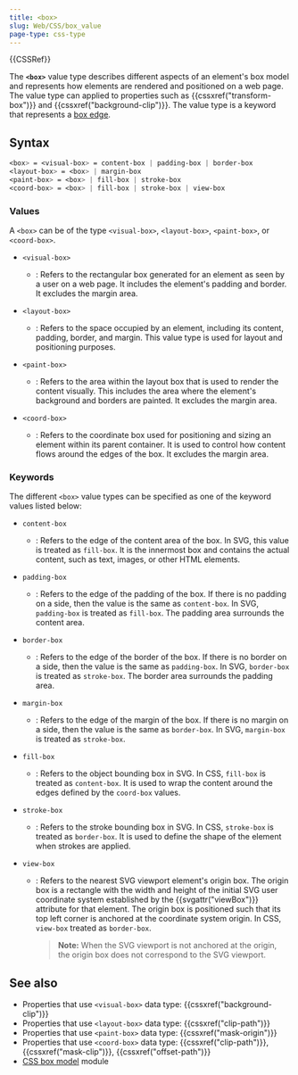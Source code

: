 ```yaml
---
title: <box>
slug: Web/CSS/box_value
page-type: css-type
---
```


{{CSSRef}}

The **`<box>`** value type describes different aspects of an element's box model and represents how elements are rendered and positioned on a web page. The value type can applied to properties such as {{cssxref("transform-box")}} and {{cssxref("background-clip")}}. The value type is a keyword that represents a [box edge](/en-US/docs/Web/CSS/CSS_box_model/Introduction_to_the_CSS_box_model).

## Syntax

```css
<box> = <visual-box> = content-box | padding-box | border-box
<layout-box> = <box> | margin-box
<paint-box> = <box> | fill-box | stroke-box
<coord-box> = <box> | fill-box | stroke-box | view-box
```

### Values

A `<box>` can be of the type `<visual-box>`, `<layout-box>`, `<paint-box>`, or `<coord-box>`.

- `<visual-box>`

  - : Refers to the rectangular box generated for an element as seen by a user on a web page. It includes the element's padding and border. It excludes the margin area.

- `<layout-box>`

  - : Refers to the space occupied by an element, including its content, padding, border, and margin. This value type is used for layout and positioning purposes.

- `<paint-box>`

  - : Refers to the area within the layout box that is used to render the content visually. This includes the area where the element's background and borders are painted. It excludes the margin area.

- `<coord-box>`
  - : Refers to the coordinate box used for positioning and sizing an element within its parent container. It is used to control how content flows around the edges of the box. It excludes the margin area.

### Keywords

The different `<box>` value types can be specified as one of the keyword values listed below:

- `content-box`

  - : Refers to the edge of the content area of the box. In SVG, this value is treated as `fill-box`. It is the innermost box and contains the actual content, such as text, images, or other HTML elements.

- `padding-box`

  - : Refers to the edge of the padding of the box. If there is no padding on a side, then the value is the same as `content-box`. In SVG, `padding-box` is treated as `fill-box`. The padding area surrounds the content area.

- `border-box`

  - : Refers to the edge of the border of the box. If there is no border on a side, then the value is the same as `padding-box`. In SVG, `border-box` is treated as `stroke-box`. The border area surrounds the padding area.

- `margin-box`

  - : Refers to the edge of the margin of the box. If there is no margin on a side, then the value is the same as `border-box`. In SVG, `margin-box` is treated as `stroke-box`.

- `fill-box`

  - : Refers to the object bounding box in SVG. In CSS, `fill-box` is treated as `content-box`. It is used to wrap the content around the edges defined by the `coord-box` values.

- `stroke-box`

  - : Refers to the stroke bounding box in SVG. In CSS, `stroke-box` is treated as `border-box`. It is used to define the shape of the element when strokes are applied.

- `view-box`

  - : Refers to the nearest SVG viewport element's origin box. The origin box is a rectangle with the width and height of the initial SVG user coordinate system established by the {{svgattr("viewBox")}} attribute for that element. The origin box is positioned such that its top left corner is anchored at the coordinate system origin. In CSS, `view-box` treated as `border-box`.
    > **Note:** When the SVG viewport is not anchored at the origin, the origin box does not correspond to the SVG viewport.

## See also

- Properties that use `<visual-box>` data type: {{cssxref("background-clip")}}
- Properties that use `<layout-box>` data type: {{cssxref("clip-path")}}
- Properties that use `<paint-box>` data type: {{cssxref("mask-origin")}}
- Properties that use `<coord-box>` data type: {{cssxref("clip-path")}}, {{cssxref("mask-clip")}}, {{cssxref("offset-path")}}
- [CSS box model](/en-US/docs/Web/CSS/CSS_box_model) module
